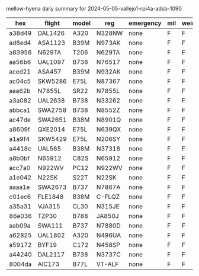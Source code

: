 mellow-hyena daily summary for 2024-05-05-vallejo1-rpi4a-adsb-1090

|hex|flight|model|reg|emergency|mil|weirdo|
|--|--|--|--|--|--|--|
|a38d49|DAL1426|A320|N328NW|none|F|F|
|ad8ed4|ASA1123|B39M|N973AK|none|F|F|
|a83956|N629TA|T206|N629TA|none|F|F|
|aa56b6|UAL1097|B738|N76517|none|F|F|
|aced21|ASA457|B39M|N932AK|none|F|F|
|ac04c5|SKW5286|E75L|N87367|none|F|F|
|aaa62b|N7855L|SR22|N7855L|none|F|F|
|a3a082|UAL2638|B738|N33262|none|F|F|
|abbca1|SWA2758|B738|N8552Z|none|F|F|
|ac47de|SWA2651|B38M|N8901Q|none|F|F|
|a8609f|QXE2014|E75L|N639QX|none|F|F|
|a1a9f4|SKW5429|E75L|N206SY|none|F|F|
|a4418c|UAL565|B38M|N37318|none|F|F|
|a8b0bf|N65912|C82S|N65912|none|F|F|
|acc7a0|N922WV|PC12|N922WV|none|F|F|
|a1e042|N22SK|S22T|N22SK|none|F|F|
|aaaa1e|SWA2673|B737|N7867A|none|F|F|
|c01ec6|FLE1848|B38M|C-FLQZ|none|F|F|
|a35a31|VJA315|CL30|N315JE|none|F|F|
|86e036|TZP30|B788|JA850J|none|F|F|
|aab09a|SWA111|B737|N7880D|none|F|F|
|a62825|UAL1802|A320|N496UA|none|F|F|
|a59172|BYF19|C172|N458SP|none|F|F|
|a44240|DAL2117|B738|N3737C|none|F|F|
|8004da|AIC173|B77L|VT-ALF|none|F|F|
